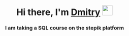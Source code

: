 <h1 align="center">Hi there, I'm <a href="https://daniilshat.ru/" target="_blank">Dmitry</a>
<img src="https://github.com/blackcater/blackcater/raw/main/images/Hi.gif" height="32"/></h1>
<h3 align="center">I am taking a SQL course on the stepik platform</h3>